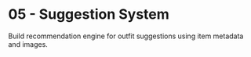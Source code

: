# 05 - Suggestion System

Build recommendation engine for outfit suggestions using item metadata and images.

